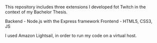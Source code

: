 This repository includes three extensions I developed fot Twitch in the context of my Bachelor Thesis.

Backend - Node.js with the Express framework
Frontend - HTML5, CSS3, JS 

I used Amazon Lightsail, in order to run my code on a virtual host. 
